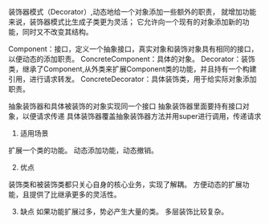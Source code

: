 装饰器模式（Decorator）,动态地给一个对象添加一些额外的职责，
就增加功能来说，装饰器模式比生成子类更为灵活；
它允许向一个现有的对象添加新的功能，同时又不改变其结构。

Component：接口，定义一个抽象接口，真实对象和装饰对象具有相同的接口，以便动态的添加职责。
ConcreteComponent：具体的对象。
Decorator：装饰类，继承了Component,从外类来扩展Component类的功能，并且持有一个构建引用，进行请求转发。
ConcreteDecorator：具体装饰类，用于给实际对象添加职责。


抽象装饰器和具体被装饰的对象实现同一个接口
抽象装饰器里面要持有接口对象，以便请求传递
具体装饰器覆盖抽象装饰器方法并用super进行调用，传递请求

1. 适用场景

扩展一个类的功能。
动态添加功能，动态撤销。

2. 优点

装饰类和被装饰类都只关心自身的核心业务，实现了解耦。
方便动态的扩展功能，且提供了比继承更多的灵活性。

3. 缺点
如果功能扩展过多，势必产生大量的类。
多层装饰比较复杂。
